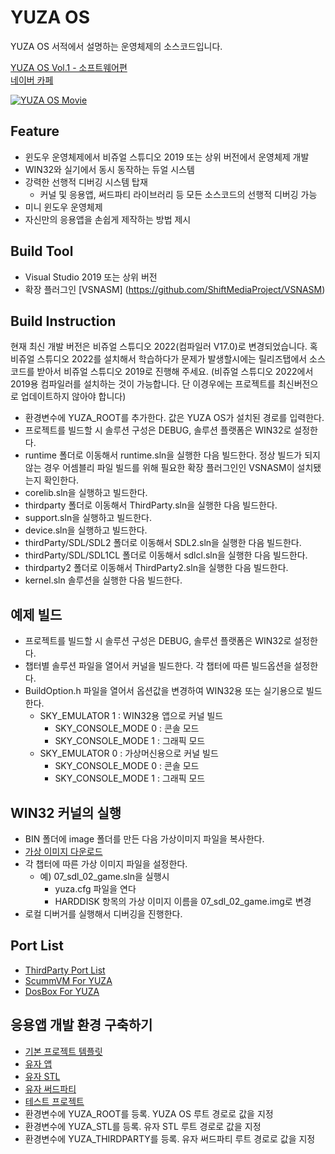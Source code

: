 # YUZA OS
YUZA OS 서적에서 설명하는 운영체제의 소스코드입니다.   

[YUZA OS Vol.1 - 소프트웨어편](http://www.acornpub.co.kr/book/yuza-os1)   
[네이버 카페](https://cafe.naver.com/codemasterproject)   

[![YUZA OS Movie](https://img.youtube.com/vi/BM-LlEVNjWU/0.jpg)](https://youtu.be/BM-LlEVNjWU) 

## Feature
* 윈도우 운영체제에서 비쥬얼 스튜디오 2019 또는 상위 버전에서 운영체제 개발
* WIN32와 실기에서 동시 동작하는 듀얼 시스템
* 강력한 선행적 디버깅 시스템 탑재
  - 커널 및 응용앱, 써드파티 라이브러리 등 모든 소스코드의 선행적 디버깅 가능
* 미니 윈도우 운영체제
* 자신만의 응용앱을 손쉽게 제작하는 방법 제시

## Build Tool
- Visual Studio 2019 또는 상위 버전
- 확장 플러그인 [VSNASM] (https://github.com/ShiftMediaProject/VSNASM)

## Build Instruction
현재 최신 개발 버전은 비쥬얼 스튜디오 2022(컴파일러 V17.0)로 변경되었습니다.
혹 비쥬얼 스튜디오 2022를 설치해서 학습하다가 문제가 발생할시에는
릴리즈탭에서 소스코드를 받아서 비쥬얼 스튜디오 2019로 진행해 주세요.
(비쥬얼 스튜디오 2022에서 2019용 컴파일러를 설치하는 것이 가능합니다. 단 이경우에는 프로젝트를 최신버전으로 업데이트하지 않아야 합니다)

* 환경변수에 YUZA_ROOT를 추가한다. 값은 YUZA OS가 설치된 경로를 입력한다.
* 프로젝트를 빌드할 시 솔루션 구성은 DEBUG, 솔루션 플랫폼은 WIN32로 설정한다.
* runtime 폴더로 이동해서 runtime.sln을 실행한 다음 빌드한다.
  정상 빌드가 되지 않는 경우 어셈블리 파일 빌드를 위해 필요한 확장 플러그인인 VSNASM이 설치됐는지 확인한다.
* corelib.sln을 실행하고 빌드한다.
* thirdparty 폴더로 이동해서 ThirdParty.sln을 실행한 다음 빌드한다.
* support.sln을 실행하고 빌드한다.
* device.sln을 실행하고 빌드한다.
* thirdParty/SDL/SDL2 폴더로 이동해서 SDL2.sln을 실행한 다음 빌드한다.
* thirdParty/SDL/SDL1CL 폴더로 이동해서 sdlcl.sln을 실행한 다음 빌드한다.
* thirdparty2 폴더로 이동해서 ThirdParty2.sln을 실행한 다음 빌드한다.
* kernel.sln 솔루션을 실행한 다음 빌드한다.

## 예제 빌드
* 프로젝트를 빌드할 시 솔루션 구성은 DEBUG, 솔루션 플랫폼은 WIN32로 설정한다.
* 챕터별 솔루션 파일을 열어서 커널을 빌드한다. 각 챕터에 따른 빌드옵션을 설정한다.
* BuildOption.h 파일을 열어서 옵션값을 변경하여 WIN32용 또는 실기용으로 빌드한다.
  * SKY_EMULATOR 1 : WIN32용 앱으로 커널 빌드
    * SKY_CONSOLE_MODE 0 : 콘솔 모드
    * SKY_CONSOLE_MODE 1 : 그래픽 모드
  * SKY_EMULATOR 0 : 가상머신용으로 커널 빌드
    * SKY_CONSOLE_MODE 0 : 콘솔 모드
    * SKY_CONSOLE_MODE 1 : 그래픽 모드

## WIN32 커널의 실행
* BIN 폴더에  image 폴더를 만든 다음 가상이미지 파일을 복사한다.
* [가상 이미지 다운로드](https://drive.google.com/drive/folders/1x2My3JrYN_EAVY4GG5o0gvbdVZLaw9wB)
* 각 챕터에 따른 가상 이미지 파일을 설정한다.
  * 예) 07_sdl_02_game.sln을 실행시 
    * yuza.cfg 파일을 연다 
    * HARDDISK 항목의 가상 이미지 이름을 07_sdl_02_game.img로 변경
* 로컬 디버거를 실행해서 디버깅을 진행한다. 

## Port List
* [ThirdParty Port List](https://docs.google.com/spreadsheets/d/1WhGbZbyi8E4f2RWTuU_Y9-RuUu7yq3mHROZEgb20GD4/edit?usp=sharing)
* [ScummVM For YUZA](https://github.com/pdpdds/scummvm4yuza)
* [DosBox For YUZA](https://github.com/pdpdds/dosbox4yuza)

## 응용앱 개발 환경 구축하기
* [기본 프로젝트 템플릿](https://github.com/pdpdds/YuzaTemplate)
* [유자 앱](https://github.com/pdpdds/YuzaApp)
* [유자 STL](https://github.com/pdpdds/yuza_stl)
* [유자 써드파티](https://github.com/pdpdds/yuza_thirdparty)
* [테스트 프로젝트](https://github.com/pdpdds/yuza_test)
* 환경변수에 YUZA_ROOT를 등록. YUZA OS 루트 경로로 값을 지정
* 환경변수에 YUZA_STL를 등록. 유자 STL 루트 경로로 값을 지정
* 환경변수에 YUZA_THIRDPARTY를 등록. 유자 써드파티 루트 경로로 값을 지정




